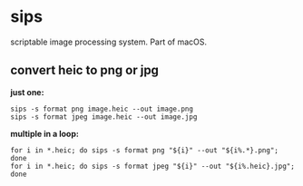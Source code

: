 # sips

scriptable image processing system. Part of macOS.

## convert heic to png or jpg

**just one:**

```shell
sips -s format png image.heic --out image.png
sips -s format jpeg image.heic --out image.jpg
```

**multiple in a loop:**

```shell
for i in *.heic; do sips -s format png "${i}" --out "${i%.*}.png"; done
for i in *.heic; do sips -s format jpeg "${i}" --out "${i%.heic}.jpg"; done
```
